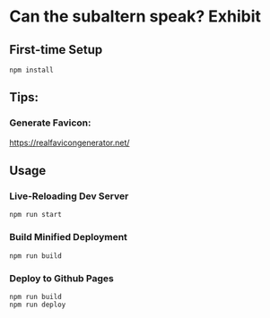 # Can the subaltern speak? Exhibit

## First-time Setup

```shell
npm install
```

## Tips:

### Generate Favicon:
https://realfavicongenerator.net/

## Usage

### Live-Reloading Dev Server

```shell
npm run start
```

### Build Minified Deployment

```shell
npm run build
```

### Deploy to Github Pages

```shell
npm run build
npm run deploy
```

